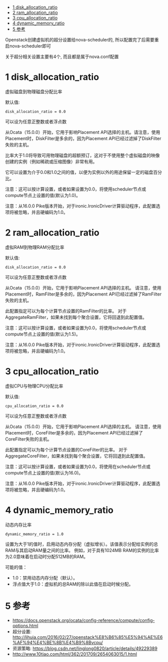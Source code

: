 <!-- @import "[TOC]" {cmd="toc" depthFrom=1 depthTo=6 orderedList=false} -->

<!-- code_chunk_output -->

* [1 disk\_allocation\_ratio](#1-disk_allocation_ratio)
* [2 ram\_allocation\_ratio](#2-ram_allocation_ratio)
* [3 cpu\_allocation\_ratio](#3-cpu_allocation_ratio)
* [4 dynamic\_memory\_ratio](#4-dynamic_memory_ratio)
* [5 参考](#5-参考)

<!-- /code_chunk_output -->

Openstack创建虚拟机的超分设置给nova\-scheduler的, 所以配置完了后需要重启nova-scheduler即可

关于超分相关设置主要有4个, 而且都是属于nova.conf配置

# 1 disk\_allocation\_ratio

虚拟磁盘到物理磁盘分配比率

默认值:

```
disk_allocation_ratio = 0.0
```

可以设为任意正整数或者浮点数

从Ocata（15.0.0）开始，它用于影响Placement API选择的主机。请注意，使用Placement时，DiskFilter是多余的，因为Placement API已经过滤掉了DiskFilter失败的主机。

比率大于1.0将导致可用物理磁盘的超额预订，这对于不使用整个虚拟磁盘的映像创建的实例（例如稀疏或压缩图像）非常有用。

它可以设置为介于0.0和1.0之间的值，以便为实例以外的用途保留一定的磁盘百分比。

注意：这可以按计算设置，或者如果设置为0.0，将使用scheduler节点或compute节点上设置的值(默认为1.0)。

注意：从16.0.0 Pike版本开始，对于ironic.IronicDriver计算驱动程序，此配置选项将被忽略，并且硬编码为1.0。

# 2 ram\_allocation\_ratio

虚拟RAM到物理RAM分配比率

默认值:

```
disk_allocation_ratio = 0.0
```

可以设为任意正整数或者浮点数

从Ocata（15.0.0）开始，它用于影响Placement API选择的主机。 请注意，使用Placement时，RamFilter是多余的，因为Placement API已经过滤掉了RamFilter失败的主机。

此配置指定可以为每个计算节点设置的RamFilter的比率。 对于AggregateRamFilter，如果未找到每个聚合设置，它将回退到此配置值。

注意：这可以按计算设置，或者如果设置为0.0，将使用scheduler节点或compute节点上设置的值(默认为1.5)。

注意：从16.0.0 Pike版本开始，对于ironic.IronicDriver计算驱动程序，此配置选项将被忽略，并且硬编码为1.0。

# 3 cpu\_allocation\_ratio

虚拟CPU与物理CPU分配比率

默认值:

```
cpu_allocation_ratio = 0.0
```

可以设为任意正整数或者浮点数

从Ocata（15.0.0）开始，它用于影响Placement API选择的主机。 请注意，使用Placement时，CoreFilter是多余的，因为Placement API已经过滤掉了CoreFilter失败的主机。

此配置指定可以为每个计算节点设置的CoreFilter的比率。 对于AggregateCoreFilter，如果未找到每个聚合设置，它将回退到此配置值。

注意：这可以按计算设置，或者如果设置为0.0，将使用在scheduler节点或compute节点上设置的值(默认为16.0)。

注意：从16.0.0 Pike版本开始，对于ironic.IronicDriver计算驱动程序，此配置选项将被忽略，并且硬编码为1.0。

# 4 dynamic\_memory\_ratio

动态内存比率

```
dynamic_memory_ratio = 1.0
```

设置为大于1的值时，启用动态内存分配（虚拟增长）。该值表示分配给实例的总RAM与其启动RAM量之间的比率。 例如，对于具有1024MB RAM的实例的比率为2.0意味着在启动时分配512MB的RAM。

可能的值：

- 1.0：禁用动态内存分配（默认）。
- 浮点值大于1.0：虚拟机的总RAM的除以此值在启动时候分配。

# 5 参考

- https://docs.openstack.org/ocata/config-reference/compute/config-options.html
- 超分设置: http://lihuia.com/2016/02/27/openstack%E8%B6%85%E5%94%AE%E6%AF%94%E4%BE%8B%E4%B9%8Bvcpu/
- 资源策略: https://blog.csdn.net/linglong0820/article/details/49229389
- http://www.10tiao.com/html/362/201709/2654063015/1.html